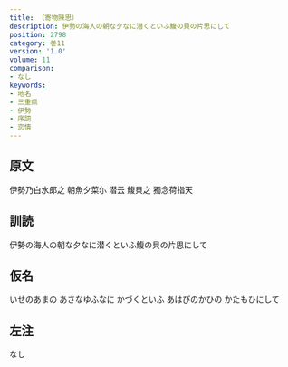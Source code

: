 ```yaml
---
title: （寄物陳思）
description: 伊勢の海人の朝な夕なに潜くといふ鰒の貝の片思にして
position: 2798
category: 巻11
version: '1.0'
volume: 11
comparison:
- なし
keywords:
- 地名
- 三重県
- 伊勢
- 序詞
- 恋情
---
```


## 原文

伊勢乃白水郎之 朝魚夕菜尓 潜云 鰒貝之 獨念荷指天

## 訓読

伊勢の海人の朝な夕なに潜くといふ鰒の貝の片思にして

## 仮名

いせのあまの あさなゆふなに かづくといふ あはびのかひの かたもひにして

## 左注

なし
